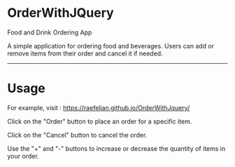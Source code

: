 # OrderWithJQuery
Food and Drink Ordering App

A simple application for ordering food and beverages. 
Users can add or remove items from their order and cancel it if needed.
<hr>
<h1>Usage</h1>

For example, visit : https://raefelian.github.io/OrderWithJquery/

Click on the "Order" button to place an order for a specific item. 

Click on the "Cancel" button to cancel the order.

Use the "+" and "-" buttons to increase or decrease the quantity of items in your order.



